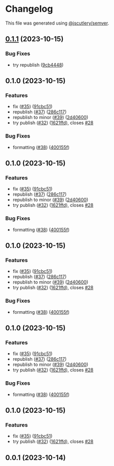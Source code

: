 # Changelog

This file was generated using [@jscutlery/semver](https://github.com/jscutlery/semver).

## [0.1.1](https://github.com/rovacc/rovacc-nodejs-packages/compare/notam-decoder-0.1.0...notam-decoder-0.1.1) (2023-10-15)

### Bug Fixes

- try republish ([9cb4448](https://github.com/rovacc/rovacc-nodejs-packages/commit/9cb4448b5e14280d181b03d57ddaa766cc4b0575))

## 0.1.0 (2023-10-15)

### Features

- fix ([#35](https://github.com/rovacc/rovacc-nodejs-packages/issues/35)) ([91cbc51](https://github.com/rovacc/rovacc-nodejs-packages/commit/91cbc51abd714f251e97f4fef9721b119a0058c4))
- republish ([#37](https://github.com/rovacc/rovacc-nodejs-packages/issues/37)) ([286c117](https://github.com/rovacc/rovacc-nodejs-packages/commit/286c11778313175273a1ddd6ee1560cd95617707))
- republish to minor ([#39](https://github.com/rovacc/rovacc-nodejs-packages/issues/39)) ([2d40600](https://github.com/rovacc/rovacc-nodejs-packages/commit/2d40600debf4454a1f62b9bbf92268cc000a925e))
- try publish ([#32](https://github.com/rovacc/rovacc-nodejs-packages/issues/32)) ([1621ffd](https://github.com/rovacc/rovacc-nodejs-packages/commit/1621ffd735a75b1dab4bf9b60ea2f2db4ce234b7)), closes [#28](https://github.com/rovacc/rovacc-nodejs-packages/issues/28)

### Bug Fixes

- formatting ([#38](https://github.com/rovacc/rovacc-nodejs-packages/issues/38)) ([400155f](https://github.com/rovacc/rovacc-nodejs-packages/commit/400155f4a498b24fc469758626d12a35db90806b))

## 0.1.0 (2023-10-15)

### Features

- fix ([#35](https://github.com/rovacc/rovacc-nodejs-packages/issues/35)) ([91cbc51](https://github.com/rovacc/rovacc-nodejs-packages/commit/91cbc51abd714f251e97f4fef9721b119a0058c4))
- republish ([#37](https://github.com/rovacc/rovacc-nodejs-packages/issues/37)) ([286c117](https://github.com/rovacc/rovacc-nodejs-packages/commit/286c11778313175273a1ddd6ee1560cd95617707))
- republish to minor ([#39](https://github.com/rovacc/rovacc-nodejs-packages/issues/39)) ([2d40600](https://github.com/rovacc/rovacc-nodejs-packages/commit/2d40600debf4454a1f62b9bbf92268cc000a925e))
- try publish ([#32](https://github.com/rovacc/rovacc-nodejs-packages/issues/32)) ([1621ffd](https://github.com/rovacc/rovacc-nodejs-packages/commit/1621ffd735a75b1dab4bf9b60ea2f2db4ce234b7)), closes [#28](https://github.com/rovacc/rovacc-nodejs-packages/issues/28)

### Bug Fixes

- formatting ([#38](https://github.com/rovacc/rovacc-nodejs-packages/issues/38)) ([400155f](https://github.com/rovacc/rovacc-nodejs-packages/commit/400155f4a498b24fc469758626d12a35db90806b))

## 0.1.0 (2023-10-15)

### Features

- fix ([#35](https://github.com/rovacc/rovacc-nodejs-packages/issues/35)) ([91cbc51](https://github.com/rovacc/rovacc-nodejs-packages/commit/91cbc51abd714f251e97f4fef9721b119a0058c4))
- republish ([#37](https://github.com/rovacc/rovacc-nodejs-packages/issues/37)) ([286c117](https://github.com/rovacc/rovacc-nodejs-packages/commit/286c11778313175273a1ddd6ee1560cd95617707))
- republish to minor ([#39](https://github.com/rovacc/rovacc-nodejs-packages/issues/39)) ([2d40600](https://github.com/rovacc/rovacc-nodejs-packages/commit/2d40600debf4454a1f62b9bbf92268cc000a925e))
- try publish ([#32](https://github.com/rovacc/rovacc-nodejs-packages/issues/32)) ([1621ffd](https://github.com/rovacc/rovacc-nodejs-packages/commit/1621ffd735a75b1dab4bf9b60ea2f2db4ce234b7)), closes [#28](https://github.com/rovacc/rovacc-nodejs-packages/issues/28)

### Bug Fixes

- formatting ([#38](https://github.com/rovacc/rovacc-nodejs-packages/issues/38)) ([400155f](https://github.com/rovacc/rovacc-nodejs-packages/commit/400155f4a498b24fc469758626d12a35db90806b))

## 0.1.0 (2023-10-15)

### Features

- fix ([#35](https://github.com/rovacc/rovacc-nodejs-packages/issues/35)) ([91cbc51](https://github.com/rovacc/rovacc-nodejs-packages/commit/91cbc51abd714f251e97f4fef9721b119a0058c4))
- republish ([#37](https://github.com/rovacc/rovacc-nodejs-packages/issues/37)) ([286c117](https://github.com/rovacc/rovacc-nodejs-packages/commit/286c11778313175273a1ddd6ee1560cd95617707))
- republish to minor ([#39](https://github.com/rovacc/rovacc-nodejs-packages/issues/39)) ([2d40600](https://github.com/rovacc/rovacc-nodejs-packages/commit/2d40600debf4454a1f62b9bbf92268cc000a925e))
- try publish ([#32](https://github.com/rovacc/rovacc-nodejs-packages/issues/32)) ([1621ffd](https://github.com/rovacc/rovacc-nodejs-packages/commit/1621ffd735a75b1dab4bf9b60ea2f2db4ce234b7)), closes [#28](https://github.com/rovacc/rovacc-nodejs-packages/issues/28)

### Bug Fixes

- formatting ([#38](https://github.com/rovacc/rovacc-nodejs-packages/issues/38)) ([400155f](https://github.com/rovacc/rovacc-nodejs-packages/commit/400155f4a498b24fc469758626d12a35db90806b))

## 0.1.0 (2023-10-15)

### Features

- fix ([#35](https://github.com/rovacc/rovacc-nodejs-packages/issues/35)) ([91cbc51](https://github.com/rovacc/rovacc-nodejs-packages/commit/91cbc51abd714f251e97f4fef9721b119a0058c4))
- try publish ([#32](https://github.com/rovacc/rovacc-nodejs-packages/issues/32)) ([1621ffd](https://github.com/rovacc/rovacc-nodejs-packages/commit/1621ffd735a75b1dab4bf9b60ea2f2db4ce234b7)), closes [#28](https://github.com/rovacc/rovacc-nodejs-packages/issues/28)

## 0.0.1 (2023-10-14)
